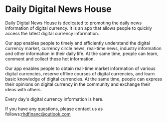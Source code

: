 # Daily Digital News House

Daily Digital News House is dedicated to promoting the daily news information of digital currency. It is an app that allows people to quickly access the latest digital currency information.

Our app enables people to timely and efficiently understand the digital currency market, currency circle news, real-time news, industry information and other information in their daily life. At the same time, people can learn, comment and collect these hot information.

Our app enables people to obtain real-time market information of various digital currencies, reserve offline courses of digital currencies, and learn basic knowledge of digital currencies. At the same time, people can express their opinions on digital currency in the community and exchange their ideas with others.

Every day's digital currency information is here.

If you have any questions, please contact us as follows:rhdfinanc@outlook.com
